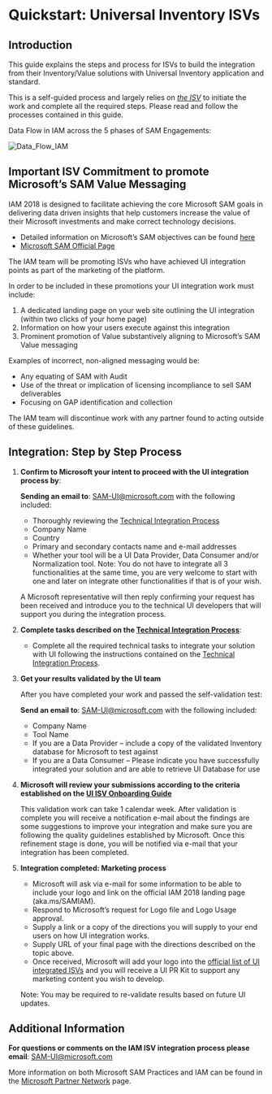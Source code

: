 # Quickstart: Universal Inventory ISVs

## Introduction

This guide explains the steps and process for ISVs to build the integration from their Inventory/Value solutions with Universal Inventory application and standard.

This is a self-guided process and largely relies on <ins>*the ISV*</ins> to initiate the work and complete all the required steps. Please read and follow the processes contained in this guide.

Data Flow in IAM across the 5 phases of SAM Engagements:

![Data_Flow_IAM](media/Data_Flow_IAM.jpg)

## Important ISV Commitment to promote Microsoft’s SAM Value Messaging

IAM 2018 is designed to facilitate achieving the core Microsoft SAM goals in delivering data driven insights that help customers increase the value of their Microsoft investments and make correct technology decisions.

- Detailed information on Microsoft’s SAM objectives can be found [here](https://blogs.partner.microsoft.com/mpn/myth-busting-software-asset-management-andcompliance-audits/)
- [Microsoft SAM Official Page](https://www.microsoft.com/en-us/sam/default.aspx)

The IAM team will be promoting ISVs who have achieved UI integration points as part of the marketing of the platform.

In order to be included in these promotions your UI integration work must include:

1. A dedicated landing page on your web site outlining the UI integration (within two clicks of your home page)
2. Information on how your users execute against this integration
3. Prominent promotion of Value substantively aligning to Microsoft’s SAM Value messaging

Examples of incorrect, non-aligned messaging would be:

- Any equating of SAM with Audit
- Use of the threat or implication of licensing incompliance to sell SAM deliverables
- Focusing on GAP identification and collection

The IAM team will discontinue work with any partner found to acting outside of these guidelines.

## Integration: Step by Step Process

1. **Confirm to Microsoft your intent to proceed with the UI integration process by**:  

   **Sending an email to**: SAM-UI@microsoft.com with the following included:
   - Thoroughly reviewing the [Technical Integration Process](index.md)
   - Company Name
   - Country
   - Primary and secondary contacts name and e-mail addresses
   - Whether your tool will be a UI Data Provider, Data Consumer and/or Normalization tool. 
    Note: You do not have to integrate all 3 functionalities at the same time, you are very welcome to start with one and later on integrate other functionalities if that is of your wish.
    
   A Microsoft representative will then reply confirming your request has been received and introduce you to the technical UI developers that will support you during the integration process.
 
2. **Complete tasks described on the [Technical Integration Process](index.md)**:

    - Complete all the required technical tasks to integrate your solution with UI following the instructions contained on the [Technical Integration Process](index.md).

3. **Get your results validated by the UI team**

   After you have completed your work and passed the self-validation test:

   **Send an email to**: SAM-UI@microsoft.com with the following included:

   - Company Name
   - Tool Name
   - If you are a Data Provider – include a copy of the validated Inventory database for Microsoft to test against
   - If you are a Data Consumer – Please indicate you have successfully integrated your solution and are able to retrieve UI Database for use

4. **Microsoft will review your submissions according to the criteria established on the [UI ISV Onboarding Guide](isv/index.md)**

   This validation work can take 1 calendar week. After validation is complete you will receive a notification e-mail about the findings are some suggestions to improve your integration and make sure you are following the quality guidelines established by Microsoft. Once this refinement stage is done, you will be notified via e-mail that your integration has been completed.

5. **Integration completed: Marketing process**

   - Microsoft will ask via e-mail for some information to be able to include your logo and link on the official IAM 2018 landing page (aka&#46;ms/SAMIAM).
   - Respond to Microsoft’s request for Logo file and Logo Usage approval.
   - Supply a link or a copy of the directions you will supply to your end users on how UI integration works.
   - Supply URL of your final page with the directions described on the topic above.
   - Once received, Microsoft will add your logo into the [official list of UI integrated ISVs]((https://aka.ms/samiam)) and you will receive a UI PR Kit to support any marketing content you wish to develop.

   Note: You may be required to re-validate results based on future UI updates.

## Additional Information

**For questions or comments on the IAM ISV integration process please email**: SAM-UI@microsoft.com

More information on both Microsoft SAM Practices and IAM can be found in the [Microsoft Partner Network](https://partner.microsoft.com/en-US/Licensing/software-asset-management#Navigated_Rich_Text_Node_11) page.